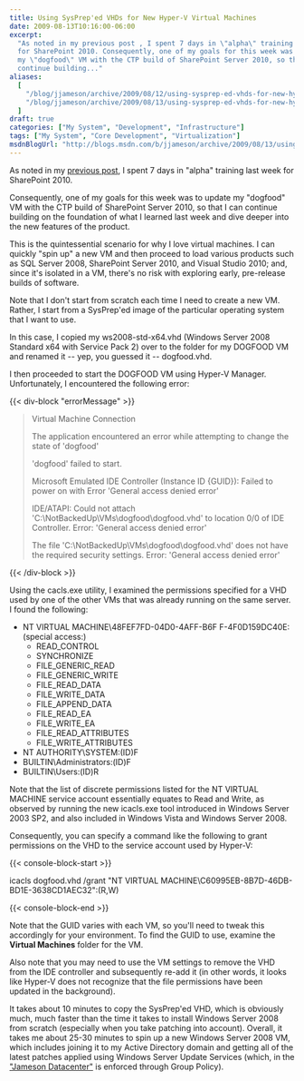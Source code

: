 ```yaml
---
title: Using SysPrep'ed VHDs for New Hyper-V Virtual Machines
date: 2009-08-13T10:16:00-06:00
excerpt:
  "As noted in my previous post , I spent 7 days in \"alpha\" training last week
  for SharePoint 2010. Consequently, one of my goals for this week was to update
  my \"dogfood\" VM with the CTP build of SharePoint Server 2010, so that I can
  continue building..."
aliases:
  [
    "/blog/jjameson/archive/2009/08/12/using-sysprep-ed-vhds-for-new-hyper-v-virtual-machines.aspx",
    "/blog/jjameson/archive/2009/08/13/using-sysprep-ed-vhds-for-new-hyper-v-virtual-machines.aspx",
  ]
draft: true
categories: ["My System", "Development", "Infrastructure"]
tags: ["My System", "Core Development", "Virtualization"]
msdnBlogUrl: "http://blogs.msdn.com/b/jjameson/archive/2009/08/13/using-sysprep-ed-vhds-for-new-hyper-v-virtual-machines.aspx"
---
```


As noted in my
[previous post](/blog/jjameson/2009/08/13/sharepoint-2010-sneak-peek), I spent 7
days in "alpha" training last week for SharePoint 2010.

Consequently, one of my goals for this week was to update my "dogfood" VM with
the CTP build of SharePoint Server 2010, so that I can continue building on the
foundation of what I learned last week and dive deeper into the new features of
the product.

This is the quintessential scenario for why I love virtual machines. I can
quickly "spin up" a new VM and then proceed to load various products such as SQL
Server 2008, SharePoint Server 2010, and Visual Studio 2010; and, since it's
isolated in a VM, there's no risk with exploring early, pre-release builds of
software.

Note that I don't start from scratch each time I need to create a new VM.
Rather, I start from a SysPrep'ed image of the particular operating system that
I want to use.

In this case, I copied my ws2008-std-x64.vhd (Windows Server 2008 Standard x64
with Service Pack 2) over to the folder for my DOGFOOD VM and renamed it -- yep,
you guessed it -- dogfood.vhd.

I then proceeded to start the DOGFOOD VM using Hyper-V Manager. Unfortunately, I
encountered the following error:

{{< div-block "errorMessage" >}}

> Virtual Machine Connection
>
> The application encountered an error while attempting to change the state of
> 'dogfood'
>
> 'dogfood' failed to start.
>
> Microsoft Emulated IDE Controller (Instance ID {GUID}): Failed to power on
> with Error 'General access denied error'
>
> IDE/ATAPI: Could not attach 'C:\NotBackedUp\VMs\dogfood\dogfood.vhd' to
> location 0/0 of IDE Controller. Error: 'General access denied error'
>
> The file 'C:\NotBackedUp\VMs\dogfood\dogfood.vhd' does not have the required
> security settings. Error: 'General access denied error'

{{< /div-block >}}

Using the cacls.exe utility, I examined the permissions specified for a VHD used
by one of the other VMs that was already running on the same server. I found the
following:

- NT VIRTUAL MACHINE\48FEF7FD-04D0-4AFF-B6F F-4F0D159DC40E:(special access:)
  - READ\_CONTROL
  - SYNCHRONIZE
  - FILE\_GENERIC\_READ
  - FILE\_GENERIC\_WRITE
  - FILE\_READ\_DATA
  - FILE\_WRITE\_DATA
  - FILE\_APPEND\_DATA
  - FILE\_READ\_EA
  - FILE\_WRITE\_EA
  - FILE\_READ\_ATTRIBUTES
  - FILE\_WRITE\_ATTRIBUTES
- NT AUTHORITY\SYSTEM:(ID)F
- BUILTIN\Administrators:(ID)F
- BUILTIN\Users:(ID)R

Note that the list of discrete permissions listed for the NT VIRTUAL MACHINE
service account essentially equates to Read and Write, as observed by running
the new icacls.exe tool introduced in Windows Server 2003 SP2, and also included
in Windows Vista and Windows Server 2008.

Consequently, you can specify a command like the following to grant permissions
on the VHD to the service account used by Hyper-V:

{{< console-block-start >}}

icacls dogfood.vhd /grant "NT VIRTUAL
MACHINE\C60995EB-8B7D-46DB-BD1E-3638CD1AEC32":(R,W)

{{< console-block-end >}}

Note that the GUID varies with each VM, so you'll need to tweak this accordingly
for your environment. To find the GUID to use, examine the **Virtual Machines**
folder for the VM.

Also note that you may need to use the VM settings to remove the VHD from the
IDE controller and subsequently re-add it (in other words, it looks like Hyper-V
does not recognize that the file permissions have been updated in the
background).

It takes about 10 minutes to copy the SysPrep'ed VHD, which is obviously much,
much faster than the time it takes to install Windows Server 2008 from scratch
(especially when you take patching into account). Overall, it takes me about
25-30 minutes to spin up a new Windows Server 2008 VM, which includes joining it
to my Active Directory domain and getting all of the latest patches applied
using Windows Server Update Services (which, in the
["Jameson Datacenter"](/blog/jjameson/2009/09/14/the-jameson-datacenter) is
enforced through Group Policy).
